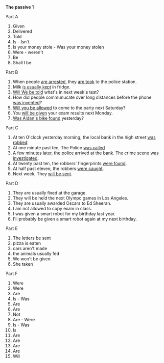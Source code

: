 **The passive 1**

Part A
1. Given
2. Delivered
3. Told
4. Is - Isn't
5. Is your money stole - Was your money stolen
6. Were - weren't
7. Be
8. Shall I be

Part B
1. When people <u>are arrested</u>, they <u>are took</u> to the police station.
2. Milk <u>is usually kept</u> in fridge.
3. <u>Will We be told</u> what's in next week's test?
4. How did people communucate over long distances before the phone <u>was invented</u>?
5. <u>Will you be allowed</u> to come to the party next Saturday?
6. You <u>will be given</u> your exam results next Monday.
7. <u>Was Aidan's bike found</u> yesterday?

Part C
1. At ten O'clock yesterday morning, the local bank in the high street <u>was robbed</u>
2. At one minute past ten, The Police <u>was called</u>
3. A few minutes later, the police arrived at the bank. The crime scene <u>was investigated</u>.
4. At twenty past ten, the robbers' fingerprints <u>were found</u>.
5. At half past eleven, the robbers <u>were caught</u>.
6. Next week, They <u>will be sent</u>.

Part D
1. They are usually fixed at the garage.
2. They will be held the next Olympc games in Los Angeles.
3. They are usually awarded Oscars to Ed Sheeran.
4. I am not allowed to copy exam in class.
5. I was given a smart robot for my birthday last year.
6. I'll probably be given a smart robot again at my next birthday.

Part E
<!-- 1. Will they be sent the letters first class?
2. I'm ot sure if they are ate pizza in China.
3. Someone told me that they weren't made cars in the UK anymore.
4. Are they usually fed the animals three times a day?
5. Mr. Jones is ill, so he won't be gave us a geography test today!
6. Was she taken to the hospital in an ambulance? -->
1. The letters be sent
2. pizza is eaten
3. cars aren't made
4. the animals usually fed
5. We won't be given
6. She taken

Part F
1. Were
2. Were
3. Are
4. Is - Was
5. Are
6. Are
7. Not 
8. Are - Were
9. Is - Was
10. Is
11. Are
12. Are
13. Are
14. Are
15. Will
